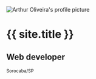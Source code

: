 <div class="row align-items-center text-white" id="main">

  <div class="col-md-6 text-center">
    <img
      class="img-fluid rounded-circle p-3 shadow-sm"
      src="https://avatars0.githubusercontent.com/u/6170474?v=4"
      alt="Arthur Oliveira's profile picture">
  </div>

  <div class="col-md-6 text-center">
    <h1 class="display-1">{{ site.title }}</h1>
    <h2>
      <i class="fas fa-id-card"></i>
      Web developer
    </h2>
    <p>
      <i class="fas fa-map-marker"></i>
      <small>Sorocaba/SP</small>
    </p>
  </div>

</div>
